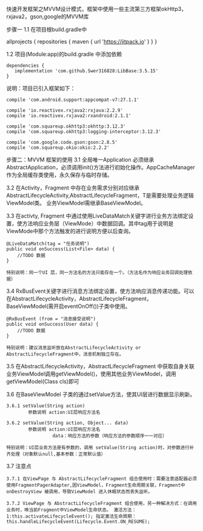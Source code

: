 快速开发框架之MVVM设计模式，框架中使用一些主流第三方框架okHttp3，rxjava2，gson,google的MVVM库

步骤一
1.1 在项目根build.gradle中

allprojects {
    repositories {
        maven { url 'https://jitpack.io' }
    }
}

1.2 项目(Module:app)的build.gradle 中添加依赖

    dependencies {
       implementation 'com.github.Swer316828:LibBase:3.5.15'
    }

   说明：项目已引入框架如下：

    compile 'com.android.support:appcompat-v7:27.1.1'

    compile 'io.reactivex.rxjava2:rxjava:2.2.9'
    compile 'io.reactivex.rxjava2:rxandroid:2.1.1'

    compile 'com.squareup.okhttp3:okhttp:3.12.3'
    compile 'com.squareup.okhttp3:logging-interceptor:3.12.3'

    compile 'com.google.code.gson:gson:2.8.5'
    compile 'com.squareup.okio:okio:2.2.2'


步骤二：MVVM 框架的使用
3.1 全局唯一Application 必须继承AbstractApplication，必须调用init()方法进行初始化操作。AppCacheManager 作为全局缓存类使用，永久保存与临时存储。

3.2 在Activity，Fragment 中存在业务需求分别对应继承 AbstractLifecycleActivity<T>,AbstractLifecycleFragment<T>，T是需要处理业务逻辑ViewModel类。
业务ViewModel需继承BaseViewModel。

3.3 在activty, Fragment 中通过使用LiveDataMatch关键字进行业务方法绑定设置，使方法响应业务层（ViewMode）中数据回调。其中tag用于说明是ViewMode中那个方法触发的进行说明方便以后查询。

    @LiveDataMatch(tag = "任务说明")
    public void onSuccess(List<File> data) {
        //TODO 数据
    }

    特别说明：同一个UI 层，同一方法名的方法只能存在一个。（方法名作为响应业务回调处理依据）

3.4 RxBusEvent关键字进行消息方法绑定设置，使方法响应消息传递功能。可以在AbstractLifecycleActivity，AbstractLifecycleFragment，BaseViewModel(需开启eventOnOff())子类中使用。

    @RxBusEvent (from = "消息接受说明")
    public void onSuccess(User data) {
        //TODO 数据
    }

    特别说明：建议消息监听放在AbstractLifecycleActivity or AbstractLifecycleFragment中，消息机制独立存在。

3.5 在AbstractLifecycleActivity，AbstractLifecycleFragment 中获取自身关联业务ViewModel调用getViewModel()，使用其他业务ViewModel，调用getViewModel(Class<T> cls)即可

3.6 在BaseViewModel 子类的通过setValue方法，使其UI层进行数据显示刷新。

    3.6.1 setValue(String action)
            参数说明 action:UI层响应方法名

    3.6.2 setValue(String action, Object... data)
            参数说明 action:UI层响应方法名
                     data：响应方法的参数（响应方法的参数顺序一一对应）

    特别说明：UI层业务方法是有参数的，调用 setValue(String action)时，对参数进行补齐处理（对象默认null,基本参数：正常默认值）

3.7 注意点

    3.7.1 在ViewPage 与 AbstractLifecycleFragment 组合使用时：需要注意适配器必须使用FragmentPagerAdapter,因ViewModel，Fragment生命周期关联，Fragment中onDestroyView 被调用，导致ViewModel 进入休眠状态而丢失监听。

    3.7.2 ViewPage 与 AbstractLifecycleFragment 组合使用，另一种解决方式：在调用业务时，唤当前Fragment中ViewModel生命状态。 激活方法：1:this.activateLifecycleEvent(); 指定激活生命周期：this.handleLifecycleEvent(Lifecycle.Event.ON_RESUME);

